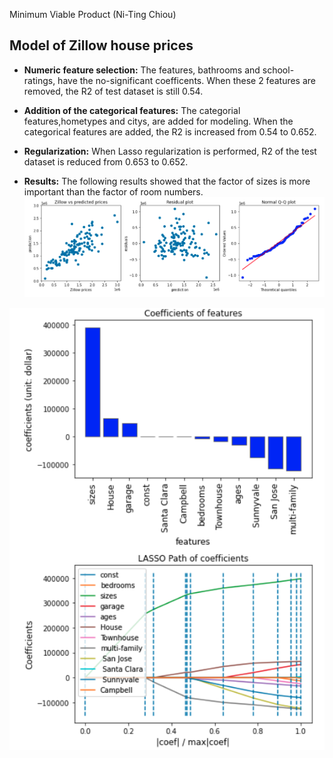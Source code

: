 Minimum Viable Product (Ni-Ting Chiou)

##  Model of Zillow house prices

* **Numeric feature selection:** The features, bathrooms and school-ratings, have the no-significant coefficents. When these 2 features are removed, the R2 of test dataset is still 0.54.

* **Addition of the categorical features:** The categorial features,hometypes and citys, are added for modeling. When the categorical features are added, the R2 is increased from 0.54 to 0.652.

* **Regularization:** When Lasso regularization is performed, R2 of the test dataset is reduced from 0.653 to 0.652.


* **Results:** The following results showed that the factor of sizes is more important than the factor of room numbers.
![alt text](https://github.com/chiouNT/Linear_regression/blob/main/Images/Model_evaluation.png)

![alt text](https://github.com/chiouNT/Linear_regression/blob/main/Images/Feature%20comparison.png)


